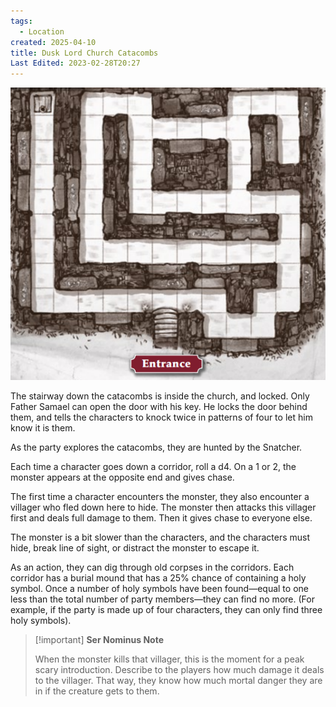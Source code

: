 ```yaml
---
tags:
  - Location
created: 2025-04-10
title: Dusk Lord Church Catacombs
Last Edited: 2023-02-28T20:27
---
```


![dusk-lord-church-catacombs.png](/images/dusk-lord-church-catacombs.png)

  

The stairway down the catacombs is inside the church, and locked. Only Father Samael can open the door with his key. He locks the door behind them, and tells the characters to knock twice in patterns of four to let him know it is them.

As the party explores the catacombs, they are hunted by the Snatcher.

Each time a character goes down a corridor, roll a d4. On a 1 or 2, the monster appears at the opposite end and gives chase.

The first time a character encounters the monster, they also encounter a villager who fled down here to hide. The monster then attacks this villager first and deals full damage to them. Then it gives chase to everyone else.

The monster is a bit slower than the characters, and the characters must hide, break line of sight, or distract the monster to escape it.

As an action, they can dig through old corpses in the corridors. Each corridor has a burial mound that has a 25% chance of containing a holy symbol. Once a number of holy symbols have been found—equal to one less than the total number of party members—they can find no more. (For example, if the party is made up of four characters, they can only find three holy symbols).

> [!important] **Ser Nominus Note**
> 
>   
> When the monster kills that villager, this is the moment for a peak scary introduction. Describe to the players how much damage it deals to the villager. That way, they know how much mortal danger they are in if the creature gets to them.